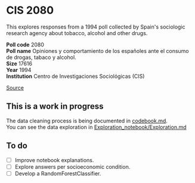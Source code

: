 # CIS 2080
This explores responses from a 1994 poll collected by Spain's sociologic research agency about tobacco, alcohol and other drugs.

**Poll code** 2080  
**Poll name**  Opiniones y comportamiento de los españoles ante el consumo de drogas, tabaco y alcohol.  
**Size** 17616  
**Year** 1994  
**Institution** Centro de Investigaciones Sociológicas (CIS)

[Source](https://www.cis.es/cis/opencm/ES/1_encuestas/estudios/ver.jsp?estudio=14306&amp;cuestionario=17167&amp;muestra=23793)


## This is a work in progress
The data cleaning process is being documented in [codebook.md](https://github.com/jueves/CIS2080/blob/main/codebook.md).  
You can see the data exploration in [Exploration_notebook/Exploration.md](https://github.com/jueves/CIS2080/blob/main/Exploration_notebook/Exploration.md)

## To do

- [ ] Improve notebook explanations.
- [ ] Explore answers per socioeconomic condition.
- [ ] Develop a RandomForestClassifier.
